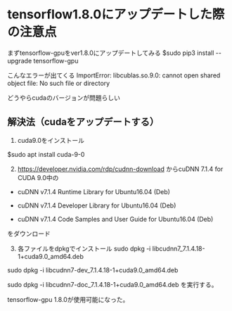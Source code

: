 # tensorflow1.8.0にアップデートした際の注意点

まずtensorflow-gpuをver1.8.0にアップデートしてみる
$sudo pip3 install --upgrade tensorflow-gpu

こんなエラーが出てくる
ImportError: libcublas.so.9.0: cannot open shared object file: No such file or directory

どうやらcudaのバージョンが問題らしい

## 解決法（cudaをアップデートする）

1. cuda9.0をインストール
 
  $sudo apt install cuda-9-0

2. https://developer.nvidia.com/rdp/cudnn-download からcuDNN 7.1.4 for CUDA 9.0中の

- cuDNN v7.1.4 Runtime Library for Ubuntu16.04 (Deb)

- cuDNN v7.1.4 Developer Library for Ubuntu16.04 (Deb)

- cuDNN v7.1.4 Code Samples and User Guide for Ubuntu16.04 (Deb)

をダウンロード

3. 各ファイルをdpkgでインストール
sudo dpkg -i libcudnn7_7.1.4.18-1+cuda9.0_amd64.deb

sudo dpkg -i libcudnn7-dev_7.1.4.18-1+cuda9.0_amd64.deb

sudo dpkg -i libcudnn7-doc_7.1.4.18-1+cuda9.0_amd64.deb
を実行する。

tensorflow-gpu 1.8.0が使用可能になった。



